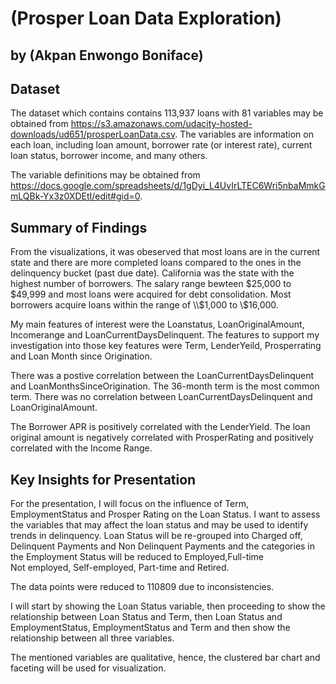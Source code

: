 # (Prosper Loan Data Exploration)
## by (Akpan Enwongo Boniface)


## Dataset

The dataset which contains contains 113,937 loans with 81 variables may be obtained from https://s3.amazonaws.com/udacity-hosted-downloads/ud651/prosperLoanData.csv. The variables are information on each loan, including loan amount, borrower rate (or interest rate), current loan status, borrower income, and many others.

The variable definitions may be obtained from https://docs.google.com/spreadsheets/d/1gDyi_L4UvIrLTEC6Wri5nbaMmkGmLQBk-Yx3z0XDEtI/edit#gid=0.

## Summary of Findings

From the visualizations, it was obeserved that most loans are in the current state and there are more completed loans compared to the ones in the delinquency bucket (past due date). California was the state with the highest number of borrowers. The salary range bewteen $25,000 to $49,999 and most loans were acquired for debt consolidation. Most borrowers acquire loans within the range of \\$1,000 to \\$16,000.

My main features of interest were the Loanstatus, LoanOriginalAmount, Incomerange and LoanCurrentDaysDelinquent. The features to support my investigation into those key features were Term, LenderYeild, Prosperrating and Loan Month since Origination.

There was a postive correlation between the LoanCurrentDaysDelinquent and LoanMonthsSinceOrigination. The 36-month term is the most common term. There was no correlation between LoanCurrentDaysDelinquent and LoanOriginalAmount.

The Borrower APR is positively correlated with the LenderYield. The loan original amount is negatively correlated with ProsperRating and positively correlated with the Income Range.



## Key Insights for Presentation


For the presentation, I will focus on the influence of Term, EmploymentStatus and Prosper Rating on the Loan Status. I want to assess the variables that may affect the loan status and may be used to identify trends in delinquency. Loan Status will be re-grouped into Charged off, Delinquent Payments and Non Delinquent Payments and the categories in the Employment Status will be reduced to Employed,Full-time       
Not employed, Self-employed, Part-time and Retired.

The data points were reduced to 110809 due to inconsistencies.

I will start by showing the Loan Status variable, then proceeding to show the relationship between Loan Status and Term, then Loan Status and EmploymentStatus,  EmploymentStatus and Term and then show the relationship between all three variables.

The mentioned variables are qualitative, hence, the clustered bar chart and faceting will be used for visualization.

